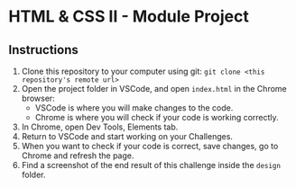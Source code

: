 # HTML & CSS II - Module Project

## Instructions

1. Clone this repository to your computer using git: `git clone <this repository's remote url>`
2. Open the project folder in VSCode, and open `index.html` in the Chrome browser:
    - VSCode is where you will make changes to the code.
    - Chrome is where you will check if your code is working correctly.
3. In Chrome, open Dev Tools, Elements tab.
4. Return to VSCode and start working on your Challenges.
5. When you want to check if your code is correct, save changes, go to Chrome and refresh the page.
6. Find a screenshot of the end result of this challenge inside the `design` folder.
